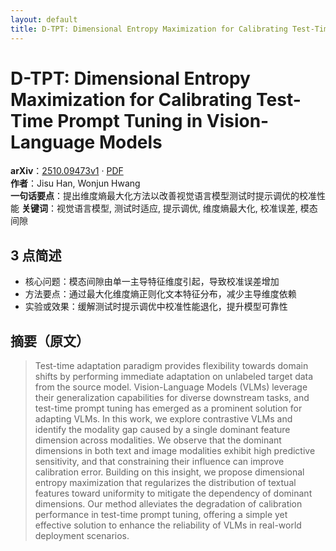 ```yaml
---
layout: default
title: D-TPT: Dimensional Entropy Maximization for Calibrating Test-Time Prompt Tuning in Vision-Language Models
---
```


# D-TPT: Dimensional Entropy Maximization for Calibrating Test-Time Prompt Tuning in Vision-Language Models
**arXiv**：[2510.09473v1](https://arxiv.org/abs/2510.09473) · [PDF](https://arxiv.org/pdf/2510.09473.pdf)  
**作者**：Jisu Han, Wonjun Hwang  
**一句话要点**：提出维度熵最大化方法以改善视觉语言模型测试时提示调优的校准性能
**关键词**：视觉语言模型, 测试时适应, 提示调优, 维度熵最大化, 校准误差, 模态间隙

## 3 点简述
- 核心问题：模态间隙由单一主导特征维度引起，导致校准误差增加
- 方法要点：通过最大化维度熵正则化文本特征分布，减少主导维度依赖
- 实验或效果：缓解测试时提示调优中校准性能退化，提升模型可靠性

## 摘要（原文）

> Test-time adaptation paradigm provides flexibility towards domain shifts by
> performing immediate adaptation on unlabeled target data from the source model.
> Vision-Language Models (VLMs) leverage their generalization capabilities for
> diverse downstream tasks, and test-time prompt tuning has emerged as a
> prominent solution for adapting VLMs. In this work, we explore contrastive VLMs
> and identify the modality gap caused by a single dominant feature dimension
> across modalities. We observe that the dominant dimensions in both text and
> image modalities exhibit high predictive sensitivity, and that constraining
> their influence can improve calibration error. Building on this insight, we
> propose dimensional entropy maximization that regularizes the distribution of
> textual features toward uniformity to mitigate the dependency of dominant
> dimensions. Our method alleviates the degradation of calibration performance in
> test-time prompt tuning, offering a simple yet effective solution to enhance
> the reliability of VLMs in real-world deployment scenarios.


